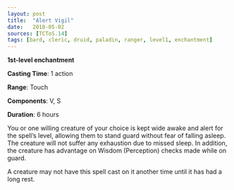 ```yaml
---
layout: post
title:  "Alert Vigil"
date:   2018-05-02
sources: [TCToS.14]
tags: [bard, cleric, druid, paladin, ranger, level1, enchantment]
---
```


**1st-level enchantment**

**Casting Time**: 1 action

**Range**: Touch

**Components**: V, S

**Duration**: 6 hours

You or one willing creature of your choice is kept wide awake and alert for the spell’s level, allowing them to stand guard without fear of falling asleep. The creature will not suffer any exhaustion due to missed sleep. In addition, the creature has advantage on Wisdom (Perception) checks made while on guard.

A creature may not have this spell cast on it another time until it has had a long rest.